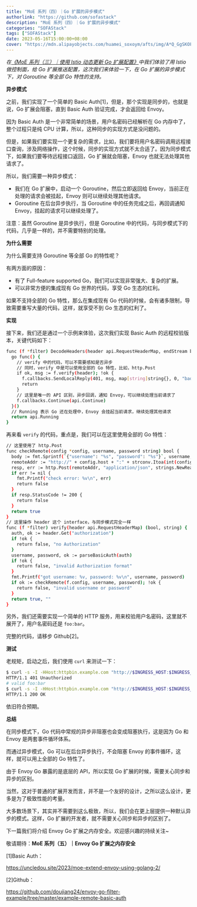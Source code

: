 ```yaml
---
title: "MoE 系列（四）｜Go 扩展的异步模式"
authorlink: "https://github.com/sofastack"
description: "MoE 系列（四）｜Go 扩展的异步模式"
categories: "SOFAStack"
tags: ["SOFAStack"]
date: 2023-05-16T15:00:00+08:00
cover: "https://mdn.alipayobjects.com/huamei_soxoym/afts/img/A*Q_GgSKOFXIYAAAAAAAAAAAAADrGAAQ/original"
---
```


*在*[*《MoE 系列（三）｜使用 Istio 动态更新 Go 扩展配置》*](https://mp.weixin.qq.com/s/gvbvAZEUbjtD-UpKziHmBA)*中我们体验了用 Istio 做控制面，给 Go 扩展推送配置，这次我们来体验一下，在 Go 扩展的异步模式下，对 Goroutine 等全部 Go 特性的支持。*

**异步模式**

之前，我们实现了一个简单的 Basic Auth[1]，但是，那个实现是同步的，也就是说，Go 扩展会阻塞，直到 Basic Auth 验证完成，才会返回给 Envoy。

因为 Basic Auth 是一个非常简单的场景，用户名密码已经解析在 Go 内存中了，整个过程只是纯 CPU 计算，所以，这种同步的实现方式是没问题的。

但是，如果我们要实现一个更复杂的需求，比如，我们要将用户名密码调用远程接口查询，涉及网络操作，这个时候，同步的实现方式就不太合适了。因为同步模式下，如果我们要等待远程接口返回，Go 扩展就会阻塞，Envoy 也就无法处理其他请求了。

所以，我们需要一种异步模式：

- 我们在 Go 扩展中，启动一个 Goroutine，然后立即返回给 Envoy，当前正在处理的请求会被挂起，Envoy 则可以继续处理其他请求。
- Goroutine 在后台异步执行，当 Goroutine 中的任务完成之后，再回调通知 Envoy，挂起的请求可以继续处理了。

注意：虽然 Goroutine 是异步执行，但是 Goroutine 中的代码，与同步模式下的代码，几乎是一样的，并不需要特别的处理。

**为什么需要**

为什么需要支持 Goroutine 等全部 Go 的特性呢？

有两方面的原因：

- 有了 Full-feature supported Go，我们可以实现非常强大、复杂的扩展。
- 可以非常方便的集成现有 Go 世界的代码，享受 Go 生态的红利。

如果不支持全部的 Go 特性，那么在集成现有 Go 代码的时候，会有诸多限制，导致需要重写大量的代码，这样，就享受不到 Go 生态的红利了。

**实现**

接下来，我们还是通过一个示例来体验，这次我们实现 Basic Auth 的远程校验版本，关键代码如下：

```bash
func (f *filter) DecodeHeaders(header api.RequestHeaderMap, endStream bool) api.StatusType {
  go func() {
    // verify 中的代码，可以不需要感知是否异步
    // 同时，verify 中是可以使用全部的 Go 特性，比如，http.Post
    if ok, msg := f.verify(header); !ok {
      f.callbacks.SendLocalReply(401, msg, map[string]string{}, 0, "bad-request")
      return
    }
    // 这里是唯一的 API 区别，异步回调，通知 Envoy，可以继续处理当前请求了
    f.callbacks.Continue(api.Continue)
  }()
  // Running 表示 Go 还在处理中，Envoy 会挂起当前请求，继续处理其他请求
  return api.Running
}
```

再来看 `verify` 的代码，重点是，我们可以在这里使用全部的 Go 特性：

```bash
// 这里使用了 http.Post
func checkRemote(config *config, username, password string) bool {
  body := fmt.Sprintf(`{"username": "%s", "password": "%s"}`, username, password)
  remoteAddr := "http://" + config.host + ":" + strconv.Itoa(int(config.port)) + "/check"
  resp, err := http.Post(remoteAddr, "application/json", strings.NewReader(body))
  if err != nil {
    fmt.Printf("check error: %v\n", err)
    return false
  }
  if resp.StatusCode != 200 {
    return false
  }
  return true
}
// 这里操作 header 这个 interface，与同步模式完全一样
func (f *filter) verify(header api.RequestHeaderMap) (bool, string) {
  auth, ok := header.Get("authorization")
  if !ok {
    return false, "no Authorization"
  }
  username, password, ok := parseBasicAuth(auth)
  if !ok {
    return false, "invalid Authorization format"
  }
  fmt.Printf("got username: %v, password: %v\n", username, password)
  if ok := checkRemote(f.config, username, password); !ok {
    return false, "invalid username or password"
  }
  return true, ""
}
```

另外，我们还需要实现一个简单的 HTTP 服务，用来校验用户名密码，这里就不展开了，用户名密码还是 `foo:bar`。

完整的代码，请移步 Github[2]。

**测试**

老规矩，启动之后，我们使用 `curl` 来测试一下：

```bash
$ curl -s -I -HHost:httpbin.example.com "http://$INGRESS_HOST:$INGRESS_PORT/status/200"
HTTP/1.1 401 Unauthorized
# valid foo:bar
$ curl -s -I -HHost:httpbin.example.com "http://$INGRESS_HOST:$INGRESS_PORT/status/200" -H 'Authorization: basic Zm9vOmJhcg=='
HTTP/1.1 200 OK
```

依旧符合预期。

**总结**

在同步模式下，Go 代码中常规的异步非阻塞也会变成阻塞执行，这是因为 Go 和 Envoy 是两套事件循环体系。

而通过异步模式，Go 可以在后台异步执行，不会阻塞 Envoy 的事件循环，这样，就可以用上全部的 Go 特性了。

由于 Envoy Go 暴露的是底层的 API，所以实现 Go 扩展的时候，需要关心同步和异步的区别。

当然，这对于普通的扩展开发而言，并不是一个友好的设计，之所以这么设计，更多是为了极致性能的考量。

大多数场景下，其实并不需要到这么极致，所以，我们会在更上层提供一种默认异步的模式。这样，Go 扩展的开发者，就不需要关心同步和异步的区别了。

下一篇我们将介绍 Envoy Go 扩展之内存安全。欢迎感兴趣的持续关注~

敬请期待：**MoE 系列（五）｜Envoy Go 扩展之内存安全**

[1]Basic Auth：

<https://uncledou.site/2023/moe-extend-envoy-using-golang-2/>

[2]Github：

<https://github.com/doujiang24/envoy-go-filter-example/tree/master/example-remote-basic-auth>

